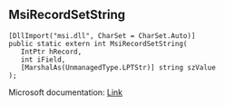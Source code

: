 ## MsiRecordSetString

```
[DllImport("msi.dll", CharSet = CharSet.Auto)]
public static extern int MsiRecordSetString(
   IntPtr hRecord,
   int iField,
   [MarshalAs(UnmanagedType.LPTStr)] string szValue
);
```

Microsoft documentation: [Link](https://learn.microsoft.com/en-us/windows/win32/api/msiquery/nf-msiquery-msirecordsetstringa)
